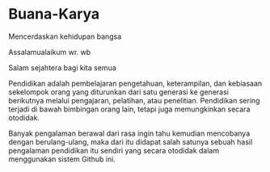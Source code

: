 # Buana-Karya
Mencerdaskan kehidupan bangsa

Assalamualaikum wr. wb

Salam sejahtera bagi kita semua


Pendidikan adalah pembelajaran pengetahuan, keterampilan, dan kebiasaan sekelompok orang yang diturunkan dari satu generasi ke generasi berikutnya melalui pengajaran, pelatihan, atau penelitian. Pendidikan sering terjadi di bawah bimbingan orang lain, tetapi juga memungkinkan secara otodidak.

Banyak pengalaman berawal dari rasa ingin tahu kemudian mencobanya dengan berulang-ulang, maka dari itu didapat salah satunya sebuah hasil pengalaman pendidikan itu sendiri yang secara otodidak dalam menggunakan sistem Github ini.
